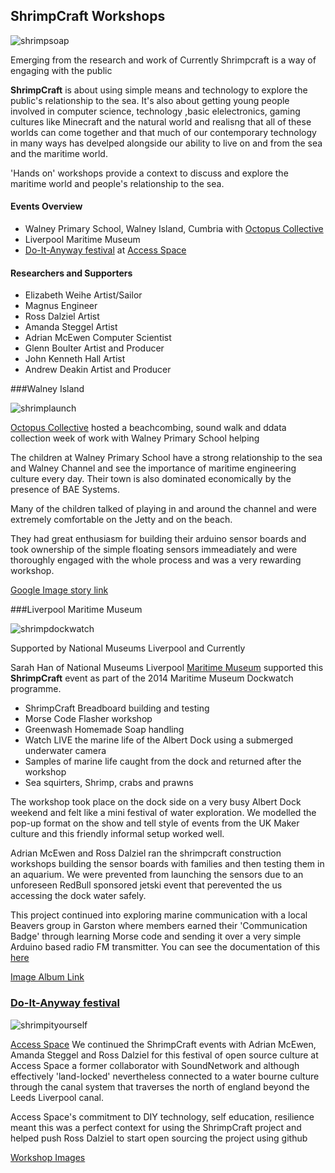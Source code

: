 ## ShrimpCraft Workshops

![shrimpsoap](https://cloud.githubusercontent.com/assets/128456/9481085/428be22a-4b7f-11e5-85d6-6936223a810c.jpg)

Emerging from the research and work of Currently Shrimpcraft is a way of engaging with the public

**ShrimpCraft** is about using simple means and technology to explore the public's relationship to the sea. It's also about getting young people involved in computer science, technology ,basic elelectronics, gaming cultures like Minecraft and the natural world and realisng that all of these worlds can come together and that much of our contemporary technology in many ways has develped alongside our ability to live on and from the sea and the maritime world.

'Hands on' workshops provide a context to discuss and explore the maritime world and people's relationship to the sea.

#### Events Overview

 * Walney Primary School, Walney Island, Cumbria with [Octopus Collective](http://www.octopuscollective.org)
 * Liverpool Maritime Museum
 * [Do-It-Anyway festival](http://opensourcingfestivals.eu/events/do-it-anyway-festival-sheffield-uk) at [Access Space](http://access-space.org)


#### Researchers and Supporters

 * Elizabeth Weihe		Artist/Sailor
 * Magnus			Engineer
 * Ross Dalziel		Artist
 * Amanda Steggel		Artist
 * Adrian McEwen		Computer Scientist
 * Glenn Boulter		Artist and Producer
 * John Kenneth Hall	Artist
 * Andrew Deakin		Artist and Producer


###Walney Island

![shrimplaunch](https://cloud.githubusercontent.com/assets/128456/9481007/a8ace532-4b7e-11e5-9779-46035b3d56cd.jpg)

[Octopus Collective](http://www.octopuscollective.org/) hosted a beachcombing, sound walk and ddata collection week of work with Walney Primary School helping 

The children at Walney Primary School have a strong relationship to the sea and Walney Channel and see the importance of maritime engineering culture every day. Their town is also dominated economically by the presence of BAE Systems.

Many of the children talked of playing in and around the channel and were extremely comfortable on the Jetty and on the beach.

They had great enthusiasm for building their arduino sensor boards and took ownership of the simple floating sensors immeadiately and were thoroughly engaged with the whole process and was a very rewarding workshop.

[Google Image story link](https://goo.gl/photos/N9Hpcz68BpWve9cTA)


###Liverpool Maritime Museum

![shrimpdockwatch](https://cloud.githubusercontent.com/assets/128456/9481003/9e9ed082-4b7e-11e5-9ecd-999659371037.jpg)

Supported by National Museums Liverpool and Currently

Sarah Han of National Museums Liverpool [Maritime Museum](http://www.liverpoolmuseums.org.uk/maritime/index.aspx) supported this **ShrimpCraft** event as part of the 2014 Maritime Museum Dockwatch programme.

 * ShrimpCraft Breadboard building and testing
 * Morse Code Flasher workshop
 * Greenwash Homemade Soap handling 
 * Watch LIVE the marine life of the Albert Dock using a submerged underwater camera
 * Samples of marine life caught from the dock and returned after the workshop
 * Sea squirters, Shrimp, crabs and prawns

The workshop took place on the dock side on a very busy Albert Dock weekend and felt like a mini festival of water exploration. We modelled the pop-up format on the show and tell style of events from the UK Maker culture and this friendly informal setup worked well.

Adrian McEwen and Ross Dalziel ran the shrimpcraft construction workshops building the sensor boards with families and then testing them in an aquarium. We were prevented from launching the sensors due to an unforeseen RedBull sponsored jetski event that perevented the us accessing the dock water safely.

This project continued into exploring marine communication with a local Beavers group in Garston where members earned their 'Communication Badge' through learning Morse code and sending it over a very simple Arduino based radio FM transmitter. You can see the documentation of this [here](https://github.com/cheapjack/cubsradio)

[Image Album Link](https://goo.gl/photos/PECYygBu8CfeL7up8)


### [Do-It-Anyway festival](http://opensourcingfestivals.eu/events/do-it-anyway-festival-sheffield-uk) 

![shrimpityourself](https://cloud.githubusercontent.com/assets/128456/9481053/0fba58ea-4b7f-11e5-9dd3-4bae863adca6.jpg)

[Access Space](http://access-space.org/)
We continued the ShrimpCraft events with Adrian McEwen, Amanda Steggel and Ross Dalziel for this festival of open source culture at Access Space a former collaborator with SoundNetwork and although effectively 'land-locked' nevertheless connected to a water bourne culture through the canal system that traverses the north of england beyond the Leeds Liverpool canal.

Access Space's commitment to DIY technology, self education, resilience meant this was a perfect context for using the ShrimpCraft project and helped push Ross Dalziel to start open sourcing the project using github


[Workshop Images](https://www.flickr.com/photos/ajsteggell/sets/72157653152049145)

